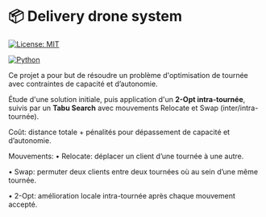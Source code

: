 # 📦 Delivery drone system
[![License: MIT](https://img.shields.io/badge/License-MIT-A31F34.svg)](./LICENSE)

[![Python](https://img.shields.io/badge/Python-E31937?style=for-the-badge&logo=python&logoColor=white)](https://www.python.org)

Ce projet a pour but de résoudre un problème d'optimisation de tournée avec contraintes de capacité et d’autonomie.

Étude d'une solution initiale, puis application d'un **2-Opt intra-tournée**, suivis par un **Tabu Search** avec mouvements Relocate et Swap (inter/intra-tournée). 

Coût: distance totale + pénalités pour dépassement de capacité et d’autonomie.

Mouvements:
• Relocate: déplacer un client d’une tournée à une autre. 

• Swap: permuter deux clients entre deux tournées où au sein d’une même tournée.

• 2-Opt: amélioration locale intra-tournée après chaque mouvement accepté.
